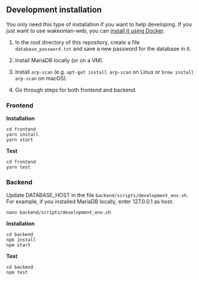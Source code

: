 ## Development installation

You only need this type of installation if you want to help developing.
If you just want to use wakeonlan-web, you can [install it using Docker](Installation.md).

1. In the root directory of this repository, create a file `database_password.txt` and save a new password for the database in it.

2. Install MariaDB locally (or on a VM).

3. Install `arp-scan` (e.g. `apt-get install arp-scan` on Linux or `brew install arp-scan` on macOS).

4. Go through steps for both frontend and backend.

### Frontend

**Installation**

    cd frontend
    yarn install
    yarn start

**Test**

    cd frontend
    yarn test


### Backend

Update DATABASE_HOST in the file `backend/scripts/development_env.sh`.
For example, if you installed MariaDB locally, enter 127.0.0.1 as host.

    nano backend/scripts/development_env.sh

**Installation**

    cd backend
    npm install
    npm start

**Test**

    cd backend
    npm test
